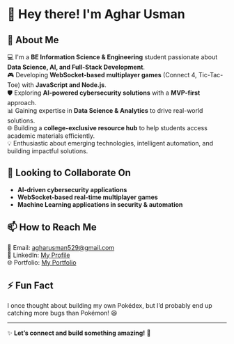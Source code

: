 # 👋 Hey there! I'm Aghar Usman  

## 🚀 About Me  
💻 I'm a **BE Information Science & Engineering** student passionate about **Data Science, AI, and Full-Stack Development**.  
🎮 Developing **WebSocket-based multiplayer games** (Connect 4, Tic-Tac-Toe) with **JavaScript and Node.js**.  
🛡️ Exploring **AI-powered cybersecurity solutions** with a **MVP-first** approach.  
📊 Gaining expertise in **Data Science & Analytics** to drive real-world solutions.  
🌐 Building a **college-exclusive resource hub** to help students access academic materials efficiently.  
💡 Enthusiastic about emerging technologies, intelligent automation, and building impactful solutions.

## 💞️ Looking to Collaborate On  
- **AI-driven cybersecurity applications**  
- **WebSocket-based real-time multiplayer games**  
- **Machine Learning applications in security & automation**  


## 📫 How to Reach Me  
📧 Email: [agharusman529@gmail.com](mailto:agharusman529@gmail.com)  
💼 LinkedIn: [My Profile](https://www.linkedin.com/in/aghar-usmankt/)  
🌐 Portfolio: [My Portfolio](https://aghar-usman.github.io/my-portfolio/)  

## ⚡ Fun Fact  
I once thought about building my own Pokédex, but I’d probably end up catching more bugs than Pokémon! 😆

---  

✨ **Let’s connect and build something amazing!** 🚀  
